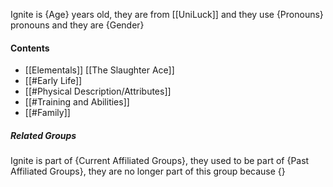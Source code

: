 Ignite is {Age} years old, they are from [[UniLuck]] and they use {Pronouns} pronouns and they are {Gender}
#### Contents
- [[Elementals]] [[The Slaughter Ace]]
- [[#Early Life]]
- [[#Physical Description/Attributes]]
- [[#Training and Abilities]]
- [[#Family]]

##### Related Groups
Ignite is part of {Current Affiliated Groups}, they used to be part of {Past Affiliated Groups}, they are no longer part of this group because {}